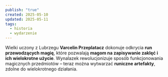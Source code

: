 ```yaml
---
publish: "true"
created: 2025-05-10
updated: 2025-05-11
tags:
  - historia
  - wydarzenie
---
```

Wielki uczony z Lubrzegu **Varcelin Przeplatacz** dokonuje odkrycia **run przewodzących magię**, które pozwalają **magom na zapisywanie zaklęć i ich wielokrotne użycie**. Wynalazek rewolucjonizuje sposób funkcjonowania magicznych przedmiotów – teraz można wytwarzać **runiczne artefakty**, zdolne do wielokrotnego działania.